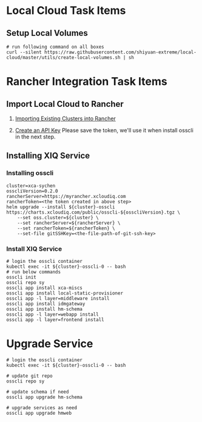 # Local Cloud Task Items

## Setup Local Volumes

```she
# run following command on all boxes
curl --silent https://raw.githubusercontent.com/shiyuan-extreme/local-cloud/master/utils/create-local-volumes.sh | sh 
```

# Rancher Integration Task Items

## Import Local Cloud to Rancher

1. [Importing Existing Clusters into Rancher](https://rancher.com/docs/rancher/v2.x/en/cluster-provisioning/imported-clusters/)

2. [Create an API Key](https://rancher.com/docs/rancher/v2.x/en/user-settings/api-keys/) Please save the token, we'll use it when install osscli in the next step. 

## Installing XIQ Service

### Installing osscli

```she
cluster=xca-sychen
osscliVersion=0.2.0
rancherServer=https://myrancher.xcloudiq.com
rancherToken=<the token created in above step>
helm upgrade --install ${cluster}-osscli https://charts.xcloudiq.com/public/osscli-${osscliVersion}.tgz \
	--set oss.cluster=${cluster} \
	--set rancherServer=${rancherServer} \
	--set rancherToken=${rancherToken} \
	--set-file gitSSHKey=<the-file-path-of-git-ssh-key>

```

### Install XIQ Service

```she
# login the osscli container
kubectl exec -it ${cluster}-osscli-0 -- bash 
# run below commands 
osscli init
osscli repo sy
osscli app install xca-miscs 
osscli app install local-static-provisioner
osscli app -l layer=middleware install
osscli app install idmgateway
osscli app install hm-schema
osscli app -l layer=webapp install
osscli app -l layer=frontend install
```

# Upgrade Service

```she
# login the osscli container
kubectl exec -it ${cluster}-osscli-0 -- bash 

# update git repo
osscli repo sy

# update schema if need 
osscli app upgrade hm-schema

# upgrade services as need
osscli app upgrade hmweb
```







